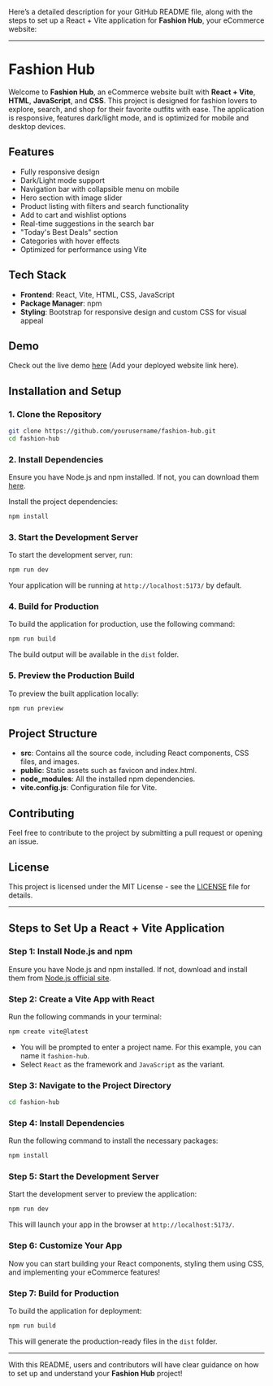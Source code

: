 Here’s a detailed description for your GitHub README file, along with the steps to set up a React + Vite application for **Fashion Hub**, your eCommerce website:

---

# Fashion Hub

Welcome to **Fashion Hub**, an eCommerce website built with **React + Vite**, **HTML**, **JavaScript**, and **CSS**. This project is designed for fashion lovers to explore, search, and shop for their favorite outfits with ease. The application is responsive, features dark/light mode, and is optimized for mobile and desktop devices. 

## Features
- Fully responsive design
- Dark/Light mode support
- Navigation bar with collapsible menu on mobile
- Hero section with image slider
- Product listing with filters and search functionality
- Add to cart and wishlist options
- Real-time suggestions in the search bar
- "Today's Best Deals" section
- Categories with hover effects
- Optimized for performance using Vite

## Tech Stack
- **Frontend**: React, Vite, HTML, CSS, JavaScript
- **Package Manager**: npm
- **Styling**: Bootstrap for responsive design and custom CSS for visual appeal

## Demo
Check out the live demo [here](#) (Add your deployed website link here).

## Installation and Setup

### 1. Clone the Repository
```bash
git clone https://github.com/yourusername/fashion-hub.git
cd fashion-hub
```

### 2. Install Dependencies
Ensure you have Node.js and npm installed. If not, you can download them [here](https://nodejs.org/).

Install the project dependencies:
```bash
npm install
```

### 3. Start the Development Server
To start the development server, run:
```bash
npm run dev
```
Your application will be running at `http://localhost:5173/` by default.

### 4. Build for Production
To build the application for production, use the following command:
```bash
npm run build
```
The build output will be available in the `dist` folder.

### 5. Preview the Production Build
To preview the built application locally:
```bash
npm run preview
```

## Project Structure

- **src**: Contains all the source code, including React components, CSS files, and images.
- **public**: Static assets such as favicon and index.html.
- **node_modules**: All the installed npm dependencies.
- **vite.config.js**: Configuration file for Vite.

## Contributing
Feel free to contribute to the project by submitting a pull request or opening an issue. 

## License
This project is licensed under the MIT License - see the [LICENSE](#) file for details.

---

## Steps to Set Up a React + Vite Application

### Step 1: Install Node.js and npm
Ensure you have Node.js and npm installed. If not, download and install them from [Node.js official site](https://nodejs.org/).

### Step 2: Create a Vite App with React
Run the following commands in your terminal:

```bash
npm create vite@latest
```

- You will be prompted to enter a project name. For this example, you can name it `fashion-hub`.
- Select `React` as the framework and `JavaScript` as the variant.

### Step 3: Navigate to the Project Directory
```bash
cd fashion-hub
```

### Step 4: Install Dependencies
Run the following command to install the necessary packages:
```bash
npm install
```

### Step 5: Start the Development Server
Start the development server to preview the application:
```bash
npm run dev
```
This will launch your app in the browser at `http://localhost:5173/`.

### Step 6: Customize Your App
Now you can start building your React components, styling them using CSS, and implementing your eCommerce features!

### Step 7: Build for Production
To build the application for deployment:
```bash
npm run build
```
This will generate the production-ready files in the `dist` folder.

--- 

With this README, users and contributors will have clear guidance on how to set up and understand your **Fashion Hub** project!
